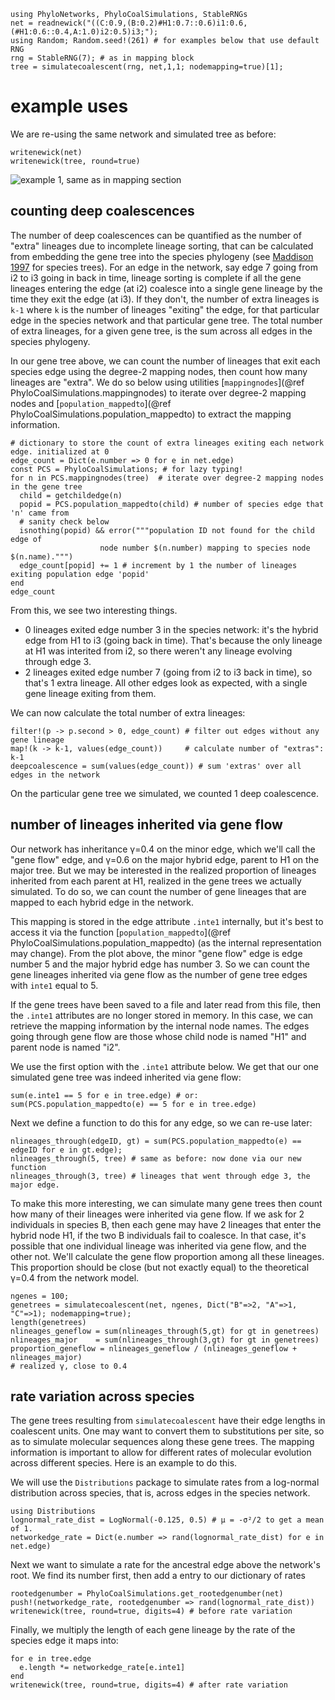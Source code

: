 ```@setup downstreamexamples
using PhyloNetworks, PhyloCoalSimulations, StableRNGs
net = readnewick("((C:0.9,(B:0.2)#H1:0.7::0.6)i1:0.6,(#H1:0.6::0.4,A:1.0)i2:0.5)i3;");
using Random; Random.seed!(261) # for examples below that use default RNG
rng = StableRNG(7); # as in mapping block
tree = simulatecoalescent(rng, net,1,1; nodemapping=true)[1];
```
# example uses

We are re-using the same network and simulated tree as before:
```@repl downstreamexamples
writenewick(net)
writenewick(tree, round=true)
```
![example 1, same as in mapping section](../assets/figures/genetree_example1.svg)

##  counting deep coalescences

The number of deep coalescences can be quantified as the number of
"extra" lineages due to incomplete lineage sorting, that can be calculated
from embedding the gene tree into the species phylogeny
(see [Maddison 1997](https://doi.org/10.1093/sysbio/46.3.523) for species trees).
For an edge in the network, say edge 7 going from i2 to i3 going in back in time,
lineage sorting is complete if all the gene lineages entering the edge (at i2)
coalesce into a single gene lineage by the time they exit the edge (at i3).
If they don't, the number of extra lineages is `k-1` where `k` is the number of
lineages "exiting" the edge, for that particular edge in the species network
and that particular gene tree.
The total number of extra lineages, for a given gene tree, is the sum across
all edges in the species phylogeny.

In our gene tree above, we can count the number of lineages that exit each
species edge using the degree-2 mapping nodes,
then count how many lineages are "extra". We do so below using utilities
[`mappingnodes`](@ref PhyloCoalSimulations.mappingnodes)
to iterate over degree-2 mapping nodes and
[`population_mappedto`](@ref PhyloCoalSimulations.population_mappedto)
to extract the mapping information.

```@repl downstreamexamples
# dictionary to store the count of extra lineages exiting each network edge. initialized at 0
edge_count = Dict(e.number => 0 for e in net.edge)
const PCS = PhyloCoalSimulations; # for lazy typing!
for n in PCS.mappingnodes(tree)  # iterate over degree-2 mapping nodes in the gene tree
  child = getchildedge(n)
  popid = PCS.population_mappedto(child) # number of species edge that 'n' came from
  # sanity check below
  isnothing(popid) && error("""population ID not found for the child edge of
                    node number $(n.number) mapping to species node $(n.name).""")
  edge_count[popid] += 1 # increment by 1 the number of lineages exiting population edge 'popid'
end
edge_count
```

From this, we see two interesting things.
- 0 lineages exited edge number 3 in the species network: it's the hybrid
  edge from H1 to i3 (going back in time). That's because the only lineage
  at H1 was interited from i2, so there weren't any lineage evolving through edge 3.
- 2 lineages exited edge number 7 (going from i2 to i3 back in time),
  so that's 1 extra lineage. All other edges look as expected, with a single
  gene lineage exiting from them.

We can now calculate the total number of extra lineages:

```@repl downstreamexamples
filter!(p -> p.second > 0, edge_count) # filter out edges without any gene lineage
map!(k -> k-1, values(edge_count))     # calculate number of "extras": k-1
deepcoalescence = sum(values(edge_count)) # sum 'extras' over all edges in the network
```

On the particular gene tree we simulated, we counted 1 deep coalescence.

## number of lineages inherited via gene flow

Our network has inheritance γ=0.4 on the minor edge, which we'll call the
"gene flow" edge, and γ=0.6 on the major hybrid edge, parent to H1 on the major tree.
But we may be interested in the realized proportion of lineages inherited
from each parent at H1, realized in the gene trees we actually simulated.
To do so, we can count the number of gene lineages that are mapped to each
hybrid edge in the network.

This mapping is stored in the edge attribute `.inte1` internally,
but it's best to access it via the function [`population_mappedto`](@ref PhyloCoalSimulations.population_mappedto)
(as the internal representation may change).
From the plot above, the minor "gene flow" edge is edge number 5 and the
major hybrid edge has number 3.
So we can count the gene lineages inherited via gene flow
as the number of gene tree edges with `inte1` equal to 5.

If the gene trees have been saved to a file and later read from this file,
then the `.inte1` attributes are no longer stored in memory. In this case,
we can retrieve the mapping information by the internal node names.
The edges going through gene flow are those whose child node is named "H1"
and parent node is named "i2".

We use the first option with the `.inte1` attribute below.
We get that our one simulated gene tree was indeed inherited via gene flow:

```@repl downstreamexamples
sum(e.inte1 == 5 for e in tree.edge) # or:
sum(PCS.population_mappedto(e) == 5 for e in tree.edge)
```

Next we define a function to do this for any edge, so we can re-use later:
```@repl downstreamexamples
nlineages_through(edgeID, gt) = sum(PCS.population_mappedto(e) == edgeID for e in gt.edge);
nlineages_through(5, tree) # same as before: now done via our new function
nlineages_through(3, tree) # lineages that went through edge 3, the major edge.
```

To make this more interesting, we can simulate many gene trees
then count how many of their lineages were inherited via gene flow.
If we ask for 2 individuals in species B,
then each gene may have 2 lineages that enter the hybrid node H1,
if the two B individuals fail to coalesce. In that case, it's possible that one
individual lineage was inherited via gene flow, and the other not.
We'll calculate the gene flow proportion among all these lineages.
This proportion should be close (but not exactly equal) to the theoretical
γ=0.4 from the network model.

```@repl downstreamexamples
ngenes = 100;
genetrees = simulatecoalescent(net, ngenes, Dict("B"=>2, "A"=>1, "C"=>1); nodemapping=true);
length(genetrees)
nlineages_geneflow = sum(nlineages_through(5,gt) for gt in genetrees)
nlineages_major    = sum(nlineages_through(3,gt) for gt in genetrees)
proportion_geneflow = nlineages_geneflow / (nlineages_geneflow + nlineages_major)
# realized γ, close to 0.4
```

## rate variation across species

The gene trees resulting from `simulatecoalescent` have their edge lengths
in coalescent units. One may want to convert them to substitutions per site,
so as to simulate molecular sequences along these gene trees.
The mapping information is important to allow for different rates of molecular
evolution across different species. Here is an example to do this.

We will use the `Distributions` package to simulate rates from a log-normal
distribution across species, that is, across edges in the species network.

```@repl downstreamexamples
using Distributions
lognormal_rate_dist = LogNormal(-0.125, 0.5) # μ = -σ²/2 to get a mean of 1.
networkedge_rate = Dict(e.number => rand(lognormal_rate_dist) for e in net.edge)
```

Next we want to simulate a rate for the ancestral edge above the network's root.
We find its number first, then add a entry to our dictionary of rates
```@repl downstreamexamples
rootedgenumber = PhyloCoalSimulations.get_rootedgenumber(net)
push!(networkedge_rate, rootedgenumber => rand(lognormal_rate_dist))
writenewick(tree, round=true, digits=4) # before rate variation
```

Finally, we multiply the length of each gene lineage by the rate of
the species edge it maps into:
```@repl downstreamexamples
for e in tree.edge
  e.length *= networkedge_rate[e.inte1]
end
writenewick(tree, round=true, digits=4) # after rate variation
```
